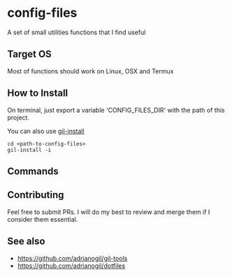 # config-files
A set of small utilities functions that I find useful

## Target OS
Most of functions should work on Linux, OSX and Termux

## How to Install
On terminal, just export a variable 'CONFIG_FILES_DIR' with the path of this project.

You can also use [gil-install](https://github.com/adrianogil/gil-tools/blob/master/src/python/gil_install.py)
```
cd <path-to-config-files>
gil-install -i
```

## Commands



## Contributing

Feel free to submit PRs. I will do my best to review and merge them if I consider them essential.

## See also

- https://github.com/adrianogil/gil-tools
- https://github.com/adrianogil/dotfiles